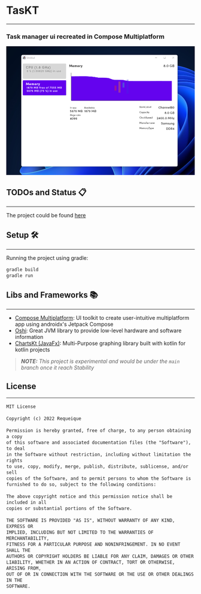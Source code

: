 # **TasKT**

-----
### Task manager ui recreated in Compose Multiplatform


![image](assets/img_5.png)



## TODOs and Status 📋

---
The project could be found [here](https://github.com/users/Reqeique/projects/1)



## Setup 🛠️

---
Running the project using gradle:

```
gradle build
gradle run
```

## Libs and Frameworks 📚

---
- [Compose Multiplatform][1]: UI toolkit to create user-intuitive multiplatform app using androidx's Jetpack Compose
- [Oshi][2]: Great JVM library to provide low-level hardware and software information
- [ChartsKt (JavaFx)][3]: Multi-Purpose graphing library built with kotlin for kotlin projects

[1]:["https://github.com/JetBrains/compose-jb"]
[2]:["https://github.com/oshi/oshi"]
[3]:["https://github.com/data2viz/data2viz"]

> **_NOTE:_** _This project is experimental and would be under the `main` branch once it reach Stability_
## License

--- 

```
MIT License

Copyright (c) 2022 Requeique

Permission is hereby granted, free of charge, to any person obtaining a copy
of this software and associated documentation files (the "Software"), to deal
in the Software without restriction, including without limitation the rights
to use, copy, modify, merge, publish, distribute, sublicense, and/or sell
copies of the Software, and to permit persons to whom the Software is
furnished to do so, subject to the following conditions:

The above copyright notice and this permission notice shall be included in all
copies or substantial portions of the Software.

THE SOFTWARE IS PROVIDED "AS IS", WITHOUT WARRANTY OF ANY KIND, EXPRESS OR
IMPLIED, INCLUDING BUT NOT LIMITED TO THE WARRANTIES OF MERCHANTABILITY,
FITNESS FOR A PARTICULAR PURPOSE AND NONINFRINGEMENT. IN NO EVENT SHALL THE
AUTHORS OR COPYRIGHT HOLDERS BE LIABLE FOR ANY CLAIM, DAMAGES OR OTHER
LIABILITY, WHETHER IN AN ACTION OF CONTRACT, TORT OR OTHERWISE, ARISING FROM,
OUT OF OR IN CONNECTION WITH THE SOFTWARE OR THE USE OR OTHER DEALINGS IN THE
SOFTWARE.
```


